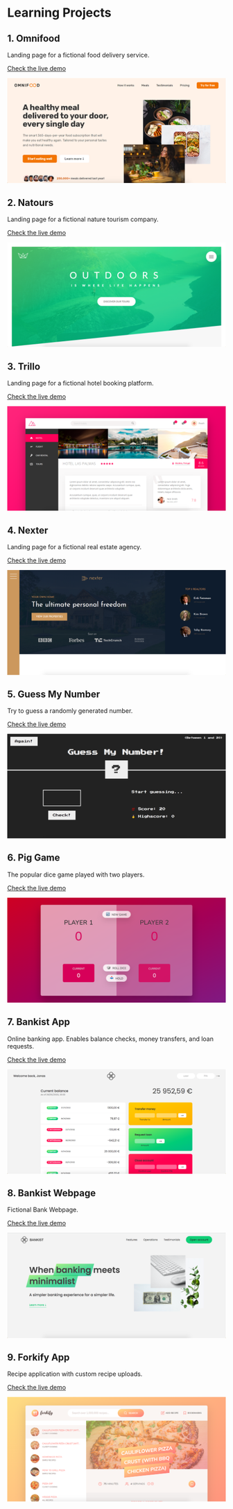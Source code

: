 # Learning Projects

## 1. Omnifood

Landing page for a fictional food delivery service.

[Check the live demo](https://omnifood-by-peach.netlify.app/)

![Omnifood Desktop](https://raw.githubusercontent.com/Peac-h/0_learning_projects/main/omnifood.png)


## 2. Natours

Landing page for a fictional nature tourism company.

[Check the live demo](https://natours-by-peach.netlify.app/)

![Natours Desktop](https://raw.githubusercontent.com/Peac-h/0_learning_projects/main/natours.png)


## 3. Trillo

Landing page for a fictional hotel booking platform.

[Check the live demo](https://trillo-by-peach.netlify.app/)

![Trillo Desktop](https://raw.githubusercontent.com/Peac-h/0_learning_projects/main/trillo.png)

## 4. Nexter

Landing page for a fictional real estate agency.

[Check the live demo](https://nexter-by-peach.netlify.app/)

![Nexter Desktop](https://raw.githubusercontent.com/Peac-h/0_learning_projects/main/nexter.png)


## 5. Guess My Number

Try to guess a randomly generated number.

[Check the live demo](https://guessmynum-by-peach.netlify.app/)

![Guess My Number Desktop](https://raw.githubusercontent.com/Peac-h/0_learning_projects/main/guess_my_num.png)


## 6. Pig Game

The popular dice game played with two players.

[Check the live demo](https://piggame-by-peach.netlify.app/)

![Pig Game Desktop](https://raw.githubusercontent.com/Peac-h/0_learning_projects/main/pig_game.png)


## 7. Bankist App

Online banking app. Enables balance checks, money transfers, and loan requests.

[Check the live demo](https://bankistapp-by-peach.netlify.app/)

![Bankist App Desktop](https://raw.githubusercontent.com/Peac-h/0_learning_projects/main/bankist_app.png)


## 8. Bankist Webpage

Fictional Bank Webpage.

[Check the live demo](https://bankist-by-peach.netlify.app/)

![Weather App Desktop](https://raw.githubusercontent.com/Peac-h/0_learning_projects/main/bankist_page.png)

## 9. Forkify App

Recipe application with custom recipe uploads.

[Check the live demo](https://forkify-by-peach.netlify.app/)

![Weather App Desktop](https://raw.githubusercontent.com/Peac-h/0_learning_projects/main/forkify.png)














